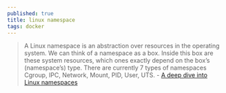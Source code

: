 ```yaml
---
published: true
title: linux namespace
tags: docker
---
```

> A Linux namespace is an abstraction over resources in the operating system. We can think of a namespace as a box. Inside this box are these system resources, which ones exactly depend on the box’s (namespace’s) type. There are currently 7 types of namespaces Cgroup, IPC, Network, Mount, PID, User, UTS. - [A deep dive into Linux namespaces](https://ifeanyi.co/posts/linux-namespaces-part-1/)
